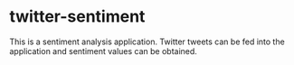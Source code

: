 # twitter-sentiment

This is a sentiment analysis application. Twitter tweets can be fed into the application and sentiment values can be obtained.
